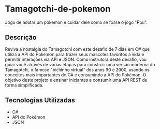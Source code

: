 # Tamagotchi-de-pokemon
Jogo de adotar um pokemon e cuidar dele como se fosse o jogo "Pou".

## Descrição
Reviva a nostalgia do Tamagotchi com este desafio de 7 dias em C# que utiliza a API do Pokémon para trazer seus mascotes favoritos à vida e permitir interações via API e JSON. Como instrutora deste desafio, vou guiar você através de várias etapas para construir uma versão moderna do Tamagotchi, o famoso "bichinho virtual" dos anos 90 e 2000, usando os conceitos mais importantes do C# e consumindo a API do Pokémon. O objetivo deste projeto é ensinar iniciantes a consumir uma API REST de forma simplificada.

## Tecnologias Utilizadas
- C#
- API do Pokémon
- JSON
